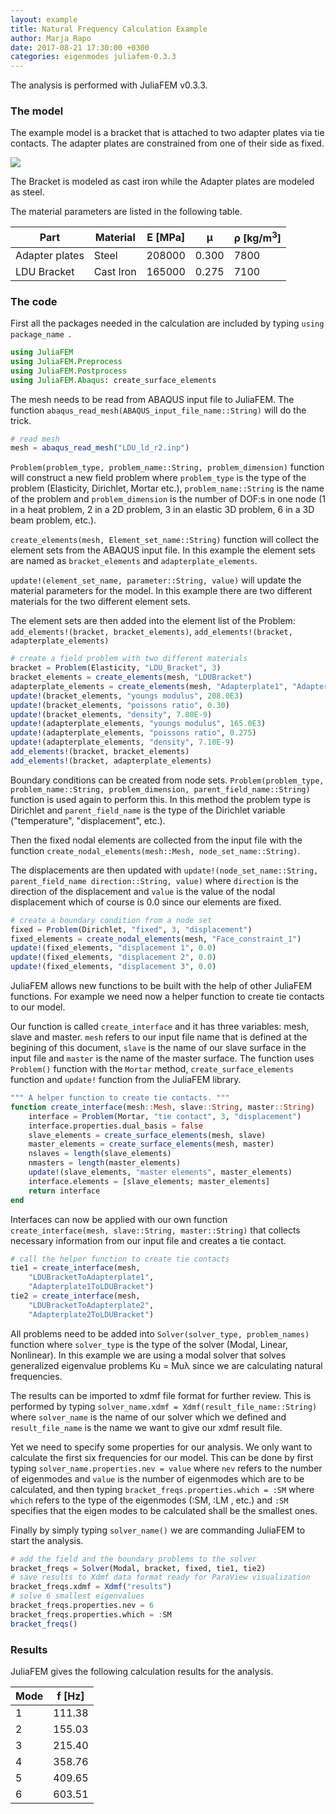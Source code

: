 ```yaml
---
layout: example
title: Natural Frequency Calculation Example
author: Marja Rapo
date: 2017-08-21 17:30:00 +0300
categories: eigenmodes juliafem-0.3.3
---
```


The analysis is performed with JuliaFEM v0.3.3.

### The model

The example model is a bracket that is attached to two adapter plates via tie
contacts. The adapter plates are constrained from one of their side as fixed.

<img src="{{ site.url }}/assets/2017-08-16-natural-frequency-calculation/mesh.PNG">

The Bracket is modeled as cast iron while the Adapter plates are modeled as steel.

The material parameters are listed in the following table.

| Part           | Material  | E [MPa] | μ     | ρ [kg/m<sup>3</sup>] |
| -------------- | --------- | ------- | ----- |--------------------- |
| Adapter plates | Steel     | 208000  | 0.300 | 7800                 |
| LDU Bracket    | Cast Iron | 165000  | 0.275 | 7100                 |

### The code

First all the packages needed in the calculation are included by typing
`using package_name `.

```julia
using JuliaFEM
using JuliaFEM.Preprocess
using JuliaFEM.Postprocess
using JuliaFEM.Abaqus: create_surface_elements
```

The mesh needs to be read from ABAQUS input file to JuliaFEM. The function
`abaqus_read_mesh(ABAQUS_input_file_name::String)` will do the trick.

```julia
# read mesh
mesh = abaqus_read_mesh("LDU_ld_r2.inp")
```

`Problem(problem_type, problem_name::String, problem_dimension)` function will
construct a new field problem where `problem_type` is the type of the problem
(Elasticity, Dirichlet, Mortar etc.), `problem_name::String` is the name of the
problem and `problem_dimension` is the number of DOF:s in one node (1 in a heat
problem, 2 in a 2D problem, 3 in an elastic 3D problem, 6 in a 3D beam problem,
etc.).

`create_elements(mesh, Element_set_name::String)` function will collect the
element sets from the ABAQUS input file. In this example the element sets are
named as `bracket_elements` and `adapterplate_elements`.

`update!(element_set_name, parameter::String, value)` will update the material
parameters for the model. In this example there are two different materials for
the two different element sets.

The element sets are then added into the element list of the Problem:
`add_elements!(bracket, bracket_elements)`,
`add_elements!(bracket, adapterplate_elements)`

```julia
# create a field problem with two different materials
bracket = Problem(Elasticity, "LDU_Bracket", 3)
bracket_elements = create_elements(mesh, "LDUBracket")
adapterplate_elements = create_elements(mesh, "Adapterplate1", "Adapterplate2")
update!(bracket_elements, "youngs modulus", 208.0E3)
update!(bracket_elements, "poissons ratio", 0.30)
update!(bracket_elements, "density", 7.80E-9)
update!(adapterplate_elements, "youngs modulus", 165.0E3)
update!(adapterplate_elements, "poissons ratio", 0.275)
update!(adapterplate_elements, "density", 7.10E-9)
add_elements!(bracket, bracket_elements)
add_elements!(bracket, adapterplate_elements)
```

Boundary conditions can be created from node sets.
`Problem(problem_type, problem_name::String, problem_dimension, parent_field_name::String)`
function is used again to perform this. In this method the problem type is
Dirichlet and `parent_field_name` is the type of the Dirichlet variable
("temperature", "displacement", etc.).

Then the fixed nodal elements are collected from the input file with the
function `create_nodal_elements(mesh::Mesh, node_set_name::String)`.

The displacements are then updated with
`update!(node_set_name::String, parent_field_name direction::String, value)`
where `direction` is the direction of the displacement and `value` is the
value of the nodal displacement which of course is 0.0 since our elements
are fixed.

```julia
# create a boundary condition from a node set
fixed = Problem(Dirichlet, "fixed", 3, "displacement")
fixed_elements = create_nodal_elements(mesh, "Face_constraint_1")
update!(fixed_elements, "displacement 1", 0.0)
update!(fixed_elements, "displacement 2", 0.0)
update!(fixed_elements, "displacement 3", 0.0)
```

JuliaFEM allows new functions to be built with the help of other JuliaFEM
functions. For example we need now a helper function to create tie contacts
to our model. 

Our function is called `create_interface` and it has three variables: mesh,
slave and master. `mesh` refers to our input file name that is defined at
the begining of this document, `slave` is the name of our slave surface in
the input file and `master` is the name of the master surface. The function
uses `Problem()` function with the `Mortar` method, `create_surface_elements`
function and `update!` function from the JuliaFEM library.

```julia
""" A helper function to create tie contacts. """
function create_interface(mesh::Mesh, slave::String, master::String)
    interface = Problem(Mortar, "tie contact", 3, "displacement")
    interface.properties.dual_basis = false
    slave_elements = create_surface_elements(mesh, slave)
    master_elements = create_surface_elements(mesh, master)
    nslaves = length(slave_elements)
    nmasters = length(master_elements)
    update!(slave_elements, "master elements", master_elements)
    interface.elements = [slave_elements; master_elements]
    return interface
end
```

Interfaces can now be applied with our own function
`create_interface(mesh, slave::String, master::String)` that collects necessary
information from our input file and creates a tie contact.

```julia  
# call the helper function to create tie contacts
tie1 = create_interface(mesh,
    "LDUBracketToAdapterplate1",
    "Adapterplate1ToLDUBracket") 
tie2 = create_interface(mesh,
    "LDUBracketToAdapterplate2",
    "Adapterplate2ToLDUBracket")
```  

All problems need to be added into `Solver(solver_type, problem_names)`
function where `solver_type` is the type of the solver (Modal, Linear, Nonlinear).
In this example we are using a modal solver that solves generalized eigenvalue
problems Ku = Muλ since we are calculating natural frequencies.

The results can be imported to xdmf file format for further review. This
is performed by typing `solver_name.xdmf = Xdmf(result_file_name::String)`
where `solver_name` is the name of our solver which we defined and
`result_file_name` is the name we want to give our xdmf result file.

Yet we need to specify some properties for our analysis. We only want to
calculate the first six frequencies for our model. This can be done by first
typing `solver_name.properties.nev = value` where `nev` refers to the number
of eigenmodes and `value` is the number of eigenmodes which are to be calculated,
and then typing `bracket_freqs.properties.which = :SM` where `which` refers to
the type of the eigenmodes (:SM, :LM , etc.) and `:SM` specifies that the eigen
modes to be calculated shall be the smallest ones.

Finally by simply typing `solver_name()` we are commanding JuliaFEM to start
the analysis.

```julia
# add the field and the boundary problems to the solver
bracket_freqs = Solver(Modal, bracket, fixed, tie1, tie2)
# save results to Xdmf data format ready for ParaView visualization
bracket_freqs.xdmf = Xdmf("results")
# solve 6 smallest eigenvalues
bracket_freqs.properties.nev = 6
bracket_freqs.properties.which = :SM
bracket_freqs()
```

### Results

JuliaFEM gives the following calculation results for the analysis.

| Mode | f [Hz] |
| ---- | ------ |
| 1    | 111.38 |
| 2    | 155.03 |
| 3    | 215.40 |
| 4    | 358.76 |
| 5    | 409.65 |
| 6    | 603.51 |

